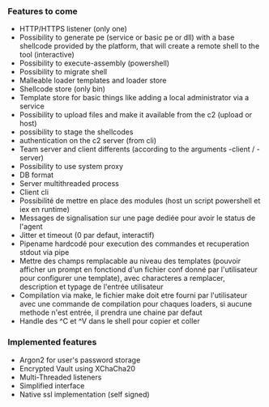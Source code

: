 ### Features to come

* HTTP/HTTPS listener (only one)
* Possibility to generate pe (service or basic pe or dll) with a base shellcode provided by the platform, that will create a remote shell to the tool (interactive)
* Possibility to execute-assembly (powershell)
* Possibility to migrate shell
* Malleable loader templates and loader store
* Shellcode store (only bin)
* Template store for basic things like adding a local administrator via a service
* Possibility to upload files and make it available from the c2 (upload or host)
* possibility to stage the shellcodes
* authentication on the c2 server (from cli)
* Team server and client differents (according to the arguments -client / -server)
* Possibility to use system proxy
* DB format
* Server multithreaded process
* Client cli
* Possibilité de mettre en place des modules (host un script powershell et iex en runtime)
* Messages de signalisation sur une page dediée pour avoir le status de l'agent
* Jitter et timeout (0 par defaut, interactif)
* Pipename hardcodé pour execution des commandes et recuperation stdout via pipe
* Mettre des champs remplacable au niveau des templates (pouvoir afficher un prompt en fonctiond d'un fichier conf donné par l'utilisateur pour configurer une template), avec characteres a remplacer, description et typage de l'entrée utilisateur
* Compilation via make, le fichier make doit etre fourni par l'utilisateur avec une commande de compilation pour chaques loaders, si aucune methode n'est entrée, il prendra une chaine par defaut
* Handle des ^C et ^V dans le shell pour copier et coller



### Implemented features

- Argon2 for user's password storage
- Encrypted Vault using XChaCha20
- Multi-Threaded listeners
- Simplified interface
- Native ssl implementation (self signed)
